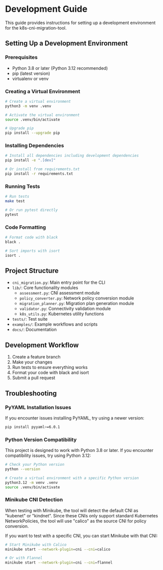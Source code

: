 # Development Guide

This guide provides instructions for setting up a development environment for the k8s-cni-migration-tool.

## Setting Up a Development Environment

### Prerequisites

- Python 3.8 or later (Python 3.12 recommended)
- pip (latest version)
- virtualenv or venv

### Creating a Virtual Environment

```bash
# Create a virtual environment
python3 -m venv .venv

# Activate the virtual environment
source .venv/bin/activate

# Upgrade pip
pip install --upgrade pip
```

### Installing Dependencies

```bash
# Install all dependencies including development dependencies
pip install -e ".[dev]"

# Or install from requirements.txt
pip install -r requirements.txt
```

### Running Tests

```bash
# Run tests
make test

# Or run pytest directly
pytest
```

### Code Formatting

```bash
# Format code with black
black .

# Sort imports with isort
isort .
```

## Project Structure

- `cni_migration.py`: Main entry point for the CLI
- `lib/`: Core functionality modules
  - `assessment.py`: CNI assessment module
  - `policy_converter.py`: Network policy conversion module
  - `migration_planner.py`: Migration plan generation module
  - `validator.py`: Connectivity validation module
  - `k8s_utils.py`: Kubernetes utility functions
- `tests/`: Test suite
- `examples/`: Example workflows and scripts
- `docs/`: Documentation

## Development Workflow

1. Create a feature branch
2. Make your changes
3. Run tests to ensure everything works
4. Format your code with black and isort
5. Submit a pull request

## Troubleshooting

### PyYAML Installation Issues

If you encounter issues installing PyYAML, try using a newer version:

```bash
pip install pyyaml>=6.0.1
```

### Python Version Compatibility

This project is designed to work with Python 3.8 or later. If you encounter compatibility issues, try using Python 3.12:

```bash
# Check your Python version
python --version

# Create a virtual environment with a specific Python version
python3.12 -m venv .venv
source .venv/bin/activate
```

### Minikube CNI Detection

When testing with Minikube, the tool will detect the default CNI as "kubenet" or "kindnet". Since these CNIs only support standard Kubernetes NetworkPolicies, the tool will use "calico" as the source CNI for policy conversion.

If you want to test with a specific CNI, you can start Minikube with that CNI:

```bash
# Start Minikube with Calico
minikube start --network-plugin=cni --cni=calico

# Or with Flannel
minikube start --network-plugin=cni --cni=flannel
```
